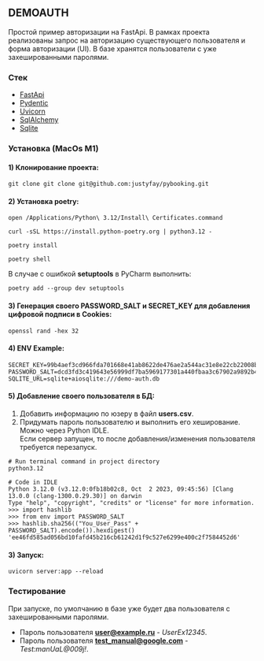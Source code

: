 ## DEMOAUTH
Простой пример авторизации на FastApi. В рамках проекта реализованы запрос на 
авторизацию существующего пользователя и форма авторизации (UI). В базе хранятся пользователи с уже захешированными 
паролями. 
### Стек
- [FastApi](https://github.com/tiangolo/fastapi)
- [Pydentic](https://github.com/pydantic/pydantic)
- [Uvicorn](https://github.com/encode/uvicorn)
- [SqlAlchemy](https://github.com/sqlalchemy/sqlalchemy)
- [Sqlite](https://github.com/sqlite/sqlite)

### Установка (MacOs M1)

#### 1) Клонирование проекта:
```
git clone git clone git@github.com:justyfay/pybooking.git
```
#### 2) Установка poetry:
```
open /Applications/Python\ 3.12/Install\ Certificates.command
```
```
curl -sSL https://install.python-poetry.org | python3.12 -
```
```
poetry install
```
```
poetry shell
```
В случае с ошибкой **setuptools** в PyCharm выполнить:
```
poetry add --group dev setuptools
```
#### 3) Генерация своего PASSWORD_SALT и SECRET_KEY для добавления цифровой подписи в Cookies:
```
openssl rand -hex 32
```
#### 4) ENV Example:
```
SECRET_KEY=99b4aef3cd966fda701668e41ab8622de476ae2a544ac31e8e22cb22008ba8a4
PASSWORD_SALT=dcd3fd3c419643e56999df7ba5969177301a440fbaa3c67902a9892b48897496
SQLITE_URL=sqlite+aiosqlite:///demo-auth.db
```
#### 5) Добавление своего пользователя в БД:

1) Добавить информацию по юзеру в файл **users.csv**.
2) Придумать пароль пользователю и выполнить его хеширование. Можно через Python IDLE.
<br>Если сервер запущен, то после добавления/изменения пользователя требуется перезапуск.
```
# Run terminal command in project directory
python3.12
```
```
# Code in IDLE
Python 3.12.0 (v3.12.0:0fb18b02c8, Oct  2 2023, 09:45:56) [Clang 13.0.0 (clang-1300.0.29.30)] on darwin
Type "help", "copyright", "credits" or "license" for more information.
>>> import hashlib
>>> from env import PASSWORD_SALT
>>> hashlib.sha256(("You_User_Pass" + PASSWORD_SALT).encode()).hexdigest()
'ee46fd585ad056bd10fafd45b216cb61242d1f9c527e6299e400c2f7584452d6'
```
#### 3) Запуск:
```
uvicorn server:app --reload
```
### Тестирование
При запуске, по умолчанию в базе уже будет два пользователя с захешированными паролями.
- Пароль пользователя **user@example.ru** - _UserEx12345_.
- Пароль пользователя **test_manual@google.com** - _Test:manUaL@009j!_.
